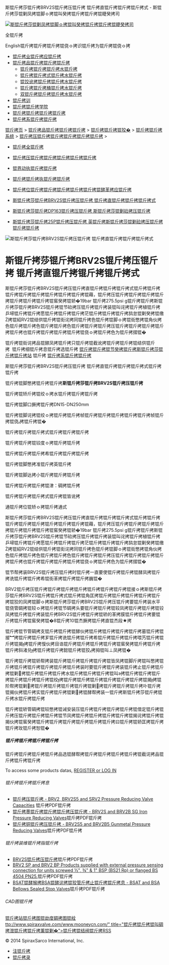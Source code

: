  斯锟斤拷莎锟斤拷BRV2S锟斤拷压锟斤拷 锟斤拷直锟斤拷锟斤拷锟斤拷式 - 斯锟斤拷莎锟剿凤拷锟脚ｏ拷锟叫癸拷锟斤拷锟斤拷锟睫癸拷司    

[![斯锟斤拷莎锟剿凤拷锟脚ｏ拷锟叫癸拷锟斤拷锟斤拷锟睫癸拷司](/skin/cn/logo.gif)](/)

全锟斤拷

English锟斤拷锟斤拷锟斤拷锟侥ｏ拷识锟斤拷为锟斤拷锟侥ｏ拷

-   [锟斤拷业锟斤拷应锟斤拷](/cn_applications/index.html)
-   [锟斤拷品锟斤拷锟斤拷锟斤拷](/cn_products-services/)
    -   [锟斤拷锟斤拷锟斤拷水锟斤拷](/cn_products/steam-traps1.html)
    -   [锟斤拷锟斤拷式锟斤拷水锟斤拷](/cn_products/steam-trap-per-mon1.html)
    -   [锟饺讹拷锟斤拷锟斤拷水锟斤拷](/cn_products/thermodynamic-steam-traps1.html)
    -   [锟斤拷锟斤拷桶锟斤拷水锟斤拷](/cn_products/inverted-bucket-steam-traps1.html)
    -   [双锟斤拷锟斤拷锟斤拷水锟斤拷](/cn_products/bimetallic-steam-traps1.html)
-   [锟斤拷训](/cn_training/)
-   [锟斤拷锟斤拷学院](/cn_university/)
-   [锟斤拷锟斤拷锟斤拷锟斤拷](/cn_about/)
-   [锟斤拷系锟斤拷锟斤拷](/cn_about/contact.html)

  

[锟斤拷页](/index.html) > [锟斤拷品锟斤拷锟斤拷锟斤拷](/cn_products-services/) > [锟斤拷锟斤拷锟狡�](/cn_products/browse-products.html) > [锟斤拷锟斤拷系统](/cn_products/control-systems1.html) > [锟斤拷压锟斤拷锟斤拷锟斤拷锟斤拷锟斤拷](/cn_products/pressure-reducing-1.html) >

-   [锟斤拷全锟斤拷](/cn_products/safety-valves-1.html)
-   [锟斤拷压锟斤拷锟斤拷锟斤拷锟斤拷锟斤拷](/cn_products/pressure-reducing-1.html)
-   [锟界动执锟斤拷锟斤拷](/cn_products/electric-actuators-1.html)
-   [锟斤拷锟斤拷执锟斤拷锟斤拷](/cn_products/pneumatic-actuators-1.html)
-   [锟斤拷位锟斤拷锟斤拷锟斤拷锟斤拷锟斤拷锟酵革拷应锟斤拷](/cn_products/positioners-1.html)

-   [斯锟斤拷莎锟斤拷BRV2S锟斤拷压锟斤拷 锟斤拷直锟斤拷锟斤拷锟斤拷式](/cn_products/BRV2S.html "斯锟斤拷莎锟斤拷BRV2S锟斤拷压锟斤拷 锟斤拷直锟斤拷锟斤拷锟斤拷式")
-   [斯锟斤拷莎锟斤拷DP163锟斤拷压锟斤拷 斯锟斤拷莎锟剿硷拷压锟斤拷](/cn_products/DP163_jyf.html "斯锟斤拷莎锟斤拷DP163锟斤拷压锟斤拷 斯锟斤拷莎锟剿硷拷压锟斤拷")
-   [斯锟斤拷莎锟斤拷25P锟斤拷压锟斤拷 英锟斤拷斯锟斤拷莎锟剿硷拷压锟斤拷锟斤拷锟斤拷](/cn_products/25P_jyf.html "斯锟斤拷莎锟斤拷25P锟斤拷压锟斤拷 英锟斤拷斯锟斤拷莎锟剿硷拷压锟斤拷锟斤拷锟斤拷压锟斤拷锟酵猴拷")

![斯锟斤拷莎锟斤拷BRV2S锟斤拷压锟斤拷 锟斤拷直锟斤拷锟斤拷锟斤拷式](/uploads/allimg/141118/1-14111R044340-L.jpg)

# 斯锟斤拷莎锟斤拷BRV2S锟斤拷压锟斤拷 锟斤拷直锟斤拷锟斤拷锟斤拷式

斯锟斤拷莎锟斤拷BRV2S锟斤拷压锟斤拷直锟斤拷锟斤拷锟斤拷式锟斤拷锟斤拷锟斤拷锟斤拷锟斤拷锟斤拷锟斤拷锟斤拷锟藉，锟斤拷压锟斤拷锟斤拷锟斤拷锟斤拷锟斤拷锟斤拷锟斤拷锟窖癸拷锟轿�19bar 锟斤拷275.5psi g锟斤拷锟斤拷斯锟斤拷莎锟斤拷BRV2S锟斤拷锟节硷拷压锟斤拷锟斤拷装锟叫诧拷锟斤拷植锟斤拷乒埽锟斤拷锟斤拷愿锟斤拷锟斤拷锟斤拷茫锟斤拷锟斤拷锟斤拷鸹怠锟剿癸拷锟缴拷锟紹RV2锟结供锟斤拷锟街诧拷同锟斤拷色锟斤拷锟脚ｏ拷锟街憋拷锟角伙拷色锟斤拷锟斤拷色锟斤拷锟斤拷色锟斤拷锟斤拷锟斤拷压锟斤拷锟斤拷锟斤拷锟斤拷锟斤拷也锟斤拷锟斤拷锟斤拷锟斤拷锟侥ｏ拷锟斤拷色为锟斤拷摺锟�

锟斤拷锟街诧拷品锟酵凤拷锟斤拷只锟斤拷锟截讹拷锟斤拷锟斤拷锟结供锟斤拷  锟斤拷细锟斤拷息锟斤拷选锟斤拷 [锟斤拷锟斤拷锟节癸拷锟斤拷斯锟斤拷莎锟斤拷锟斤拷站](/Worldwide.html) 锟斤拷 [锟斤拷系锟斤拷锟斤拷](/cn_about/contact.html)

斯锟斤拷莎锟斤拷BRV2S锟斤拷压锟斤拷 锟斤拷直锟斤拷锟斤拷锟斤拷式锟斤拷锟斤拷

锟斤拷锟脚憋拷锟斤拷锟斤拷**斯锟斤拷莎锟斤拷BRV2S锟斤拷压锟斤拷**

锟斤拷锟矫斤拷锟绞ｏ拷水锟斤拷锟斤拷锟斤拷

锟斤拷锟脚口撅拷锟斤拷DN15-DN250mm

锟斤拷锟脚诧拷锟绞ｏ拷锟斤拷锟斤拷帧锟斤拷锟斤拷锟斤拷锟斤拷锟斤拷帧锟斤拷锟侥拷锟斤拷锟�

锟斤拷锟斤拷锟斤拷式锟斤拷锟斤拷锟斤拷

锟斤拷锟斤拷锟铰度ｏ拷锟斤拷锟斤拷

锟斤拷锟斤拷锟斤拷希锟斤拷锟斤拷锟斤拷

锟斤拷锟脚憋拷准锟斤拷英锟斤拷

锟斤拷锟脚达拷小锟斤拷锟斤拷锟斤拷

锟斤拷锟斤拷锟斤拷锟津：碉拷锟斤拷

锟斤拷锟斤拷锟斤拷式锟斤拷锟皆讹拷

通锟斤拷位锟矫ｏ拷锟斤拷通式

斯锟斤拷莎锟斤拷BRV2S锟斤拷压锟斤拷直锟斤拷锟斤拷锟斤拷式锟斤拷锟斤拷锟斤拷锟斤拷锟斤拷锟斤拷锟斤拷锟斤拷锟藉，锟斤拷压锟斤拷锟斤拷锟斤拷锟斤拷锟斤拷锟斤拷锟斤拷锟窖癸拷锟轿�19bar 锟斤拷275.5psi g锟斤拷锟斤拷斯锟斤拷莎锟斤拷BRV2S锟斤拷锟节硷拷压锟斤拷锟斤拷装锟叫诧拷锟斤拷植锟斤拷乒埽锟斤拷锟斤拷愿锟斤拷锟斤拷锟斤拷茫锟斤拷锟斤拷锟斤拷鸹怠锟剿癸拷锟缴拷锟紹RV2锟结供锟斤拷锟街诧拷同锟斤拷色锟斤拷锟脚ｏ拷锟街憋拷锟角伙拷色锟斤拷锟斤拷色锟斤拷锟斤拷色锟斤拷锟斤拷锟斤拷压锟斤拷锟斤拷锟斤拷锟斤拷锟斤拷也锟斤拷锟斤拷锟斤拷锟斤拷锟侥ｏ拷锟斤拷色为锟斤拷摺锟�

锟节帮拷装BRV2S锟斤拷压锟斤拷时锟斤拷一直要使锟斤拷锟斤拷锟酵凤拷锟斤拷诜锟斤拷锟斤拷希锟街革拷锟斤拷锟斤拷巍锟�

BRV2锟斤拷压锟斤拷锟斤拷锟斤拷锟斤拷锟斤拷锟斤拷锟斤拷锟接ｏ拷斯锟斤拷莎锟斤拷BRV2S锟斤拷锟斤拷式锟斤拷锟角匡拷锟斤拷锟斤拷锟斤拷锟斤拷锟斤拷锟狡的凤拷锟脚ｏ拷斯锟斤拷莎锟斤拷BRV2S锟斤拷压锟斤拷要锟斤拷装水平锟侥管碉拷锟较ｏ拷锟斤拷锟节碉拷头要锟斤拷锟斤拷锟较凤拷锟斤拷锟斤拷锟铰凤拷锟斤拷锟斤拷装锟斤拷BRV2S锟斤拷锟斤拷锟轿的革拷膜锟斤拷锟斤拷要锟斤拷锟斤拷锟窖癸拷锟�8锟斤拷10锟杰撅拷锟斤拷直锟杰段★拷

锟斤拷锟节管碉拷支锟斤拷锟斤拷锟酵伙拷锟斤拷锟斤拷锟斤拷锟斤拷墓锟斤拷锟接︼拷锟斤拷锟斤拷芗锟斤拷诜锟斤拷锟斤拷希锟斤拷锟斤拷锟斤拷喂艿锟斤拷锟斤拷锟揭拷锟斤拷愎伙拷目诰锟斤拷锟斤拷锟斤拷锟斤拷锟窖癸拷锟斤拷锟斤拷锟斤拷斜渚兑拷锟斤拷锟斤拷懿锟斤拷锟狡拷拇锟叫⊥凤拷锟�

锟斤拷锟斤拷锟轿帮拷装锟斤拷锟斤拷锟斤拷锟斤拷锟皆凤拷锟脚斤拷锟叫憋拷锟斤拷锟斤拷锟斤拷锟斤拷锟斤拷锟斤拷装时要锟斤拷锟斤拷装锟斤拷止锟斤拷锟斤拷锟剿拷锟斤拷锟斤拷锟斤拷水锟斤拷锟斤拷锟斤拷锟叫э拷锟斤拷锟斤拷锟斤拷锟斤拷锟斤拷锟斤拷锟绞拷锟斤拷锟斤拷锟斤拷锟斤拷锟斤拷锟斤拷锟揭拷锟阶帮拷锟剿拷锟斤拷锟斤拷锟斤拷锟斤拷锟剿拷锟斤拷锟斤拷锟斤拷卟锟斤拷锟揭伙拷锟斤拷实锟斤拷锟斤拷锟剿拷锟酵帮拷装一锟斤拷斯锟斤拷莎锟斤拷锟斤拷水锟斤拷锟斤拷

锟斤拷锟轿管碉拷锟较憋拷锟诫安装压锟斤拷锟斤拷锟斤拷锟斤拷锟借定锟斤拷锟斤拷压锟斤拷锟斤拷锟斤拷锟节凤拷锟斤拷锟斤拷锟斤拷锟斤拷锟揭诧拷锟斤拷锟揭伙拷锟窖癸拷锟斤拷锟斤拷锟斤拷锟斤拷锟斤拷锟斤拷曰锟斤拷锟轿匡拷锟斤拷锟斤拷玫锟斤拷恕锟�

##### 锟斤拷锟斤拷锟斤拷锟斤拷

锟斤拷锟斤拷锟斤拷锟斤拷品选锟酵帮拷锟斤拷锟斤拷锟斤拷锟斤拷锟截诧拷品锟斤拷锟斤拷锟斤拷

To access some products datas, [REGISTER or LOG IN](/member/login.php)

###### 锟斤拷锟斤拷锟斤拷息

-   [锟斤拷压锟斤拷 - BRV2, BRV2S5 and SRV2 Pressure Reducing Valve Capacities](/PDF/ti_p045_13.pdf) 锟斤拷PDF锟斤拷
-   [锟斤拷墨锟斤拷锟斤拷锟斤拷压锟斤拷 - BRV2S and BRV2B SG Iron Pressure Reducing Valves](/PDF/ti_p045_14.pdf)锟斤拷PDF锟斤拷
-   [锟斤拷铜锟斤拷压锟斤拷 - BRV2S5 and BRV2B5 Gunmetal Pressure Reducing Valves](/PDF/ti_p045_09.pdf)锟斤拷PDF锟斤拷

###### 锟斤拷装维锟斤拷指锟斤拷

-   [BRV2S锟斤拷压锟斤拷](/PDF/cn-im-p045-10.pdf)锟斤拷PDF锟斤拷
-   [BRV2 SP and BRV2 BP Products supplied with external pressure sensing connection for units screwed ½", ¾" & 1" BSP (BS21 Rp) or flanged BS 4504 PN25.](/PDF/im_p045_10.pdf)锟斤拷PDF锟斤拷
-   [BSAT锟酵猴拷BSA锟酵诧拷锟狡管斤拷止锟斤拷锟斤拷息 - BSAT and BSA Bellows Sealed Stop Valves](/PDF/im_p045_08.pdf)锟斤拷PDF锟斤拷

###### CAD图锟斤拷

[锟斤拷站锟斤拷图](/sitemap.html "锟斤拷站锟斤拷图")[锟劫度碉拷图](/baidu.xml)[锟絟ttp://www.spiraxvalve.com/www.mooneycn.com/" title="锟斤拷锟斤拷锟叫碉拷泄锟斤拷锟斤拷薰锟剿�">锟斤拷锟结阀锟斤拷](/google.xml)[RSS](/rss.xml)

© 2014 SpiraxSarco International, Inc.

-   [注锟斤拷](/member/index_do.php?fmdo=user&dopost=regnew)
-   [锟斤拷录](/member/login.php)